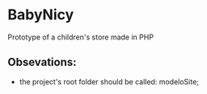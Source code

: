 # BabyNicy

Prototype of a children's store made in PHP

## Obsevations:

- the project's root folder should be called: modeloSite;
